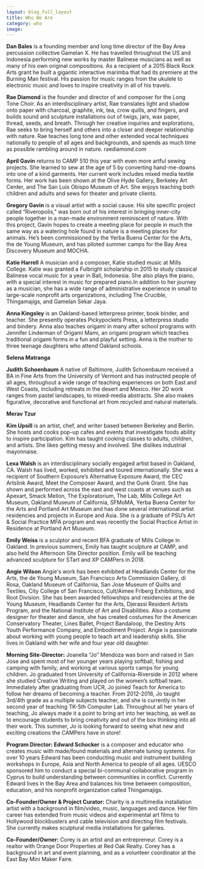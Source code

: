 ```yaml
---
layout: blog_full_layout
title: Who We Are
category: who
image: 
---
```




**Dan Bales** is a founding member and long time director of the Bay Area percussion collective Gamelan X. He has travelled throughout the US and Indonesia performing new works by master Balinese musicians as well as many of his own original compositions. As a recipient of a 2015 Black Rock Arts grant he built a gigantic interactive marimba that had its premiere at the Burning Man festival. His passion for music ranges from the ukulele to electronic music and loves to inspire creativity in all of his travels. 


**Rae Diamond** is the founder and director of and composer for the Long Tone Choir. As an interdisciplinary artist, Rae translates light and shadow onto paper with charcoal, graphite, ink, tea, crow quills, and fingers, and builds sound and sculpture installations out of twigs, jars, wax paper, thread, seeds, and breath. Through her creative inquiries and explorations, Rae seeks to bring herself and others into a closer and deeper relationship with nature. Rae teaches long tone and other extended vocal techniques nationally to people of all ages and backgrounds, and spends as much time as possible rambling around in nature. raediamond.com


**April Gavin** returns to CAMP 510 this year with even more artful sewing projects.  She learned to sew at the age of 5 by converting hand-me-downs into one of a kind garments. Her current work includes mixed media textile forms.  Her work has been shown at the Olive Hyde Gallery, Berkeley Art Center, and The San Luis Obispo Museum of Art. She enjoys teaching both children and adults and sews for theater and private clients.  


**Gregory Gavin** is a visual artist with a social cause. His site specific project called “Riveropolis,” was born out of his interest in bringing inner-city people together in a man-made environment reminiscent of nature. With this project, Gavin hopes to create a meeting place for people in much the same way as a watering hole found in nature is a meeting places for animals. He’s been commissioned by the Yerba Buena Center for the Arts, the de Young Museum, and has piloted summer camps for the Bay Area Discovery Museum and MOCHA.


**Katie Harrell** A musician and a composer, Katie studied music at Mills College. Katie was granted a Fulbright scholarship in 2015 to study classical Balinese vocal music for a year in Bali, Indonesia. She also plays the piano, with a special interest in music for prepared piano.In addition to her journey as a musician, she has a wide range of administrative experience in small to large-scale nonprofit arts organizations, including The Crucible, Thingamajigs, and Gamelan Sekar Jaya.


**Anna Kingsley** is an Oakland-based letterpress printer, book binder, and teacher. She presently operates Pickypockets Press, a letterpress studio and bindery. Anna also teaches origami in many after school programs with Jennifer Linderman of Origami Mami, an origami program which teaches traditional origami forms in a fun and playful setting.
Anna is the mother to three teenage daughters who attend Oakland schools.


**Selena Matranga**


**Judith Schoenbaum** A native of Baltimore, Judith Schoenbaum received a BA in Fine Arts from the University of Vermont and has instructed people of all ages, throughout a wide range of teaching experiences on both East and West Coasts, including retreats in the desert and Mexico. Her 2D work ranges from pastel landscapes, to mixed-media abstracts. She also makes figurative, decorative and functional art from recycled and natural materials.



**Merav Tzur**


**Kim Upsill** is an artist, chef, and writer based between  Berkeley and Berlin. She hosts and cooks pop-up cafes and events that investigate foods ability to inspire participation. Kim has taught cooking classes to adults, children, and artists.
She likes getting messy and involved. 
She dislikes industrial mayonnaise.



**Lexa Walsh** is an interdisciplinary socially engaged artist based in Oakland, CA. Walsh has lived, worked, exhibited and toured internationally. She was a recipient of Southern Exposure’s Alternative Exposure Award, the CEC Artslink Award, Meet the Composer Award, and the Gunk Grant. She has shown and performed across the east and west coasts at venues such as Apexart, Smack Mellon, The Exploratorium, The Lab, Mills College Art Museum, Oakland Museum of California, SFMoMA, Yerba Buena Center for the Arts and Portland Art Museum and has done several international artist residencies and projects in Europe and Asia. She is a graduate of PSU’s Art & Social Practice MFA program and was recently the Social Practice Artist in Residence at Portland Art Museum.

**Emily Weiss** is a sculptor and recent BFA graduate of Mills College in Oakland. In previous summers, Emily has taught sculpture at CAMP, and also held the Afternoon Site Director position. Emily will be teaching advanced sculpture for STart and XP CAMPers in 2018.


**Angie Wilson** Angie's work has been exhibited at Headlands Center for the Arts, the de Young Museum, San Francisco Arts Commission Gallery, di Rosa, Oakland Museum of California, San Jose Museum of Quilts and Textiles, City College of San Francisco, Cult/Aimee Friberg Exhibitions, and Root Division. She has been awarded fellowships and residencies at the de Young Museum, Headlands Center for the Arts, Djerassi Resident Artists Program, and the National Institute of Art and Disabilities. Also a costume designer for theater and dance, she has created costumes for the American Conservatory Theater, Lines Ballet, Project Bandaloop, the Destiny Arts Youth Performance Company, and Embodiment Project. Angie is passionate about working with young people to teach art and leadership skills. She lives in Oakland with her wife and four year old daughter.


**Morning Site-Director:** Joanella “Jo” Mendoza was born and raised in San Jose and spent most of her younger years playing softball, fishing and camping with family, and working at various sports camps for young children. Jo graduated from University of California-Riverside in 2012 where she studied Creative Writing and played on the women’s softball team. Immediately after graduating from UCR, Jo joined Teach for America to follow her dreams of becoming a teacher.  From 2012-2016, Jo taught 3rd/4th grade as a multiple subjects teacher, and she is currently in her second year of teaching TK-5th Computer Lab. Throughout all her years of teaching, Jo always made it a point to bring art into her teaching, as well as to encourage students to bring creativity and out of the box thinking into all their work. This summer, Jo is looking forward to seeing what new and exciting creations the CAMPers have in store!


**Program Director: Edward Schocker** is a composer and educator who creates music with made/found materials and alternate tuning systems. For over 10 years Edward has been conducting music and instrument building workshops in Europe, Asia and North America to people of all ages. UESCO sponsored him to conduct a special bi-communal collaborative program in Cyprus to build understanding between communities in conflict. Currently Edward lives in the Bay Area and balances his time between composition, education, and his nonprofit organization called Thingamajigs.


**Co-Founder/Owner & Project Curator:** Charity is a multimedia installation artist with a background in film/video, music, languages and dance. Her film career has extended from music videos and experimental art films to Hollywood blockbusters and cable television and directing film festivals. She currently makes sculptural media installations for galleries. 


**Co-Founder/Owner:** Corey is an artist and an entrepreneur. Corey is a realtor with Orange Door Properties at Red Oak Realty. Corey has a background in art and event planning, and as a volunteer coordinator at the East Bay Mini Maker Faire. 